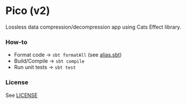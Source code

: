 # Pico (v2)

Lossless data compression/decompression app using Cats Effect library.

### How-to

* Format code -> `sbt formatAll` (see [alias.sbt](alias.sbt))
* Build/Compile -> `sbt compile`
* Run unit tests -> `sbt test`

### License

See [LICENSE](LICENSE)

